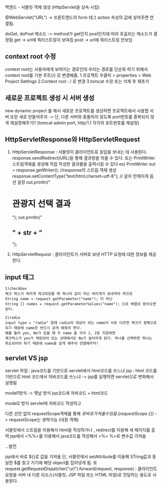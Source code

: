 백엔드 - 서블릿 객체 생성 (HttpServlet을 상속 시킴)

@WebServlet("URL") -> 프론트엔드의 form 태그  action 속성의 값에 넣어주면 연결됨.

doGet, doPost 메소드 -> method가 get인지 post인지에 따라 호출되는 메소드가 결정됨
get -> url에 쿼리스트링이 보여짐
post -> url에 쿼리스트링 안보임

## context root 수정
context root는 사용자에게 보여지는 경로인데
우리는 경로를 단순화 하기 위해서 context root를 기본 루트(/) 로 변경해줌.
1.프로젝트 우클릭 > properties > Web Project Settings
2.Context root : / 로 변경
3.tomcat 수정 또는 삭제 후 재추가

## 새로운 프로젝트 생성 시 서버 생성
new dynamic project 를 해서 새로운 프로젝트를 생성하면 프로젝트에서 사용할 서버 또한
새로 만들어주자 -> 단, 다른 서버와 충돌하지 않도록 port번호를 중복되지 않게 재설정해주기!!
(tomcat admin port, http/1.1  각각의 포트번호를 재설정)


## HttpServletResponse와 HttpServletRequest
  1) HttpServletResponse : 서블릿이 클라이언트로 응답을 보내는 데 사용된다.
		response.sendRedirect(URL)을 통해 결과창을 띄울 수 있다.
			또는
			PrintWriter 스트림객체를 생성해 직접 작성한 결과물을 출력시킬 수 있다
			ex) PrintWriter out = response.getWriter();  //response의 스트림 객체 생성
			response.setContentType("text/html;charset=utf-8"); // 글자 안깨지게 옵션 설정
			out.println("<h1>관광지 선택 결과</h1>");
			out.println("<h2>" + str + "</h2>");

  2) HttpServletRequest  : 클라이언트가 서버로 보낸 HTTP 요청에 대한 정보를 제공한다.


## input 태그

	1)checkbox
	체크 박스가 여러개 체크되었을 때 하나의 값이 아닌 여러개가 보내져야 하므로
	String name = request.getParameter("name"); 이 아닌
	String [] names = request.getParameterValues("name"); 으로 배열로 받아오면 된다.

	2)radio
	input type = "radio" 일때 radio의 대상이 되는 name이 서로 다르면 체크가 중복으로 되기 때문에 name은 반드시 같게 해줘야 한다.
	예를 들어 yes, No가 있을 때 두 name 을 각각 1, 2로 지정하면 
	체크박스가 yes가 체킹되어 있는 상태에서도 No가 눌러지게 된다. 하나를 선택하면 하나는 취소되어야 하기 때문에 name을 같게 해주어 연결해주자!


 ## servlet VS jsp
servlet 파일 : java코드를 기반으로 servlet에서 html코드를 쓰느냐
jsp :  html 코드를 기반으로 html 코드에서 자바코드를 쓰느냐 -> jsp를 실행하면 servlet으로 변화해서 실행됨

	
model1방식 -> 옛날 방식
 jsp코드에 자바코드 + html코드
 
model2 방식
 servlet에 자바코드 작성하고
 
 다른 선언 없이 requestScope객체를 통해 ${}로 바로 가져올 수 있음.
 (requestScope.${}) -> requestScope는 생략가능 (내장 객체)
 
 

서블릿에서 스트림을 이용해서  html을 작성하거나 , redirect를 이용해 새 페이지를 출력
jsp에서 <%%>를 이용해서 java코드를 작성해서 <%= %>로 변수값 가져옴

...발전

jsp에서 바로 ${}로 값을 가져옴 단, 서블릿에서 setAttribute를 이용해 STring값과 동일한 $를 찾고 거기에 해당 object를 집어넣게 됨.
또 request.getRequestDispatcher("url").forward(request, response) :
클라이언트 요청을 서버 내 다른 리소스(서블릿, JSP 파일 또는 HTML 파일)로 전달하는 용도로 사용된다.





